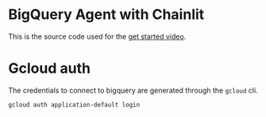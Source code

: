 # BigQuery Agent with Chainlit

This is the source code used for the [get started video](https://github.com/Chainlit/chainlit/assets/13104895/cbcb8078-ab4d-4e4c-8e4e-7aaa51ca1fd0).

# Gcloud auth

The credentials to connect to bigquery are generated through the `gcloud` cli.

```bash
gcloud auth application-default login
```
